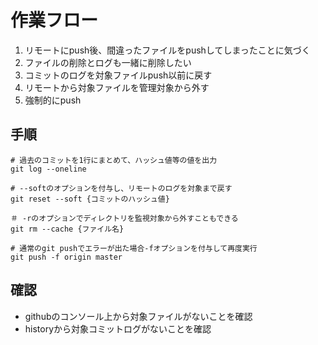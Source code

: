 # 作業フロー
1. リモートにpush後、間違ったファイルをpushしてしまったことに気づく
2. ファイルの削除とログも一緒に削除したい
3. コミットのログを対象ファイルpush以前に戻す
4. リモートから対象ファイルを管理対象から外す
5. 強制的にpush

## 手順

```
# 過去のコミットを1行にまとめて、ハッシュ値等の値を出力
git log --oneline

# --softのオプションを付与し、リモートのログを対象まで戻す
git reset --soft {コミットのハッシュ値}

＃ -rのオプションでディレクトリを監視対象から外すこともできる
git rm --cache {ファイル名}

# 通常のgit pushでエラーが出た場合-fオプションを付与して再度実行
git push -f origin master
```

## 確認
- githubのコンソール上から対象ファイルがないことを確認
- historyから対象コミットログがないことを確認